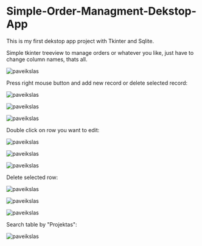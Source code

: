 # Simple-Order-Managment-Dekstop-App
This is my first dekstop app project with Tkinter and Sqlite.

Simple tkinter treeview to manage orders or whatever you like, just have to change column names, thats all.

![paveikslas](https://user-images.githubusercontent.com/51360361/232301542-bbaa7a6f-c2ce-47d9-9d6d-cdbd79f1c109.png)

Press right mouse button and add new record or delete selected record:

![paveikslas](https://user-images.githubusercontent.com/51360361/232302358-9612f738-9b3d-4a7c-9750-3fcf288650ad.png)

![paveikslas](https://user-images.githubusercontent.com/51360361/232302494-78555e3b-6d63-41b3-8a0b-bbeac3dca2c1.png)

![paveikslas](https://user-images.githubusercontent.com/51360361/232302535-04ecc870-3825-4bf5-9967-f4a5e8af555b.png)

Double click on row you want to edit:

![paveikslas](https://user-images.githubusercontent.com/51360361/232302556-ffe2099d-eda6-4d49-8146-6bc8f5c25d65.png)

![paveikslas](https://user-images.githubusercontent.com/51360361/232302667-a9ec67b6-d67a-45b2-84ff-50fbfb7e3e47.png)

![paveikslas](https://user-images.githubusercontent.com/51360361/232302770-1a2f045d-e125-48ea-ad49-fb2979ab8068.png)

Delete selected row:

![paveikslas](https://user-images.githubusercontent.com/51360361/232303121-2cd360d5-c30b-4283-b0bb-67d82cfd7775.png)

![paveikslas](https://user-images.githubusercontent.com/51360361/232302915-c0ef4db1-0f55-4ec1-bec5-34d24901bff9.png)

![paveikslas](https://user-images.githubusercontent.com/51360361/232303220-a55be6b4-f3d5-43d1-9653-5e9f83f15720.png)

Search table by "Projektas":

![paveikslas](https://user-images.githubusercontent.com/51360361/232303445-398fb112-5624-4906-9fd9-037750701f59.png)
